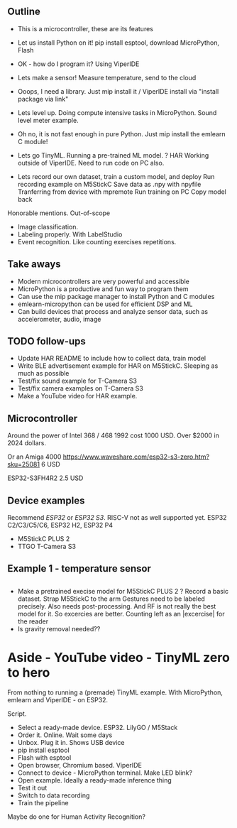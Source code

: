 
## Outline

- This is a microcontroller, these are its features
- Let us install Python on it!
pip install esptool, download MicroPython, Flash
- OK - how do I program it? Using ViperIDE
- Lets make a sensor! Measure temperature, send to the cloud
- Ooops, I need a library.
Just mip install it / ViperIDE install via "install package via link"

- Lets level up. Doing compute intensive tasks in MicroPython. Sound level meter example.
- Oh no, it is not fast enough in pure Python.
Just mip install the emlearn C module!

- Lets go TinyML. Running a pre-trained ML model. ? HAR
Working outside of ViperIDE. Need to run code on PC also.

- Lets record our own dataset, train a custom model, and deploy
Run recording example on M5StickC
Save data as .npy with npyfile
Tranferring from device with mpremote
Run training on PC
Copy model back

Honorable mentions. Out-of-scope

- Image classification.
- Labeling properly. With LabelStudio
- Event recognition. Like counting exercises repetitions.


## Take aways

- Modern microcontrollers are very powerful and accessible
- MicroPython is a productive and fun way to program them
- Can use the mip package manager to install Python and C modules 
- emlearn-micropython can be used for efficient DSP and ML
- Can build devices that process and analyze sensor data,
such as accelerometer, audio, image

## TODO follow-ups

- Update HAR README to include how to collect data, train model
- Write BLE advertisement example for HAR on M5StickC. Sleeping as much as possible
- Test/fix sound example for T-Camera S3
- Test/fix camera examples on T-Camera S3
- Make a YouTube video for HAR example.


## Microcontroller

Around the power of Intel 368 / 468
1992 cost 1000 USD. Over $2000 in 2024 dollars.

Or an Amiga 4000
https://www.waveshare.com/esp32-s3-zero.htm?sku=25081
6 USD

ESP32-S3FH4R2
2.5 USD


## Device examples
Recommend *ESP32* or *ESP32 S3*.
RISC-V not as well supported yet. ESP32 C2/C3/C5/C6, ESP32 H2, ESP32 P4

- M5StickC PLUS 2
- TTGO T-Camera S3


## Example 1 - temperature sensor


## 

- Make a pretrained execise model for M5StickC PLUS 2 ?
Record a basic dataset.
Strap M5StickC to the arm
Gestures need to be labeled precisely. Also needs post-processing.
And RF is not really the best model for it.
So excercies are better. Counting left as an |excercise| for the reader
- Is gravity removal needed??


# Aside - YouTube video - TinyML zero to hero
From nothing to running a (premade) TinyML example.
With MicroPython, emlearn and ViperIDE - on ESP32.

Script.

- Select a ready-made device. ESP32. LilyGO / M5Stack
- Order it. Online. Wait some days
- Unbox. Plug it in. Shows USB device
- pip install esptool
- Flash with esptool
- Open browser, Chromium based. ViperIDE
- Connect to device - MicroPython terminal. Make LED blink?
- Open example. Ideally a ready-made inference thing
- Test it out
- Switch to data recording
- Train the pipeline

Maybe do one for Human Activity Recognition?



